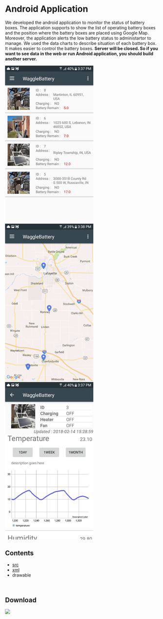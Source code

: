 Android Application
===================

We developed the android application to monitor the status of battery boxes. The application supports to show the list of operating battery boxes and the position where the battery boxes are placed using Google Map. Moreover, the application alerts the low battery status to administartor to manage. We used the data charts to describe situation of each battery box. It makes easier to control the battery boxes.
**Server will be closed. So if you want to see data in the web or run Android application, you should build another server.**


<img src="./App_Image/app_list.png" width="290px" height="auto"></img>
<img src="./App_Image/app_map.png" width="290px" height="auto"></img>
<img src="./App_Image/app_details.png" width="290px" height="auto"></img>
<br/>

Contents
--------
* [src](./WaggleBattery/app/src/main/java/waggle)
* [xml](./WaggleBattery/app/src/main/res/layout)
* drawable

<br/>

Download
--------
<a href="https://play.google.com/store/apps/details?id=waggle.wagglebattery"><img src="https://play.google.com/intl/en_us/badges/images/generic/en_badge_web_generic.png" height="75"></a>
